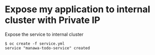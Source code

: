 # Expose my application to internal cluster with Private IP

Expose the service to internal cluster

```
$ oc create -f service.yml
service "manawa-todo-service" created
```
